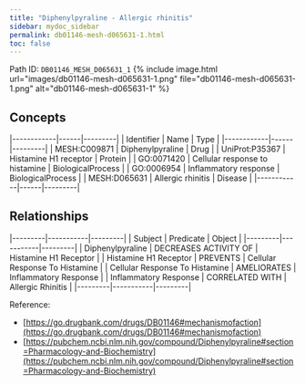 ```yaml
---
title: "Diphenylpyraline - Allergic rhinitis"
sidebar: mydoc_sidebar
permalink: db01146-mesh-d065631-1.html
toc: false 
---
```



Path ID: `DB01146_MESH_D065631_1`
{% include image.html url="images/db01146-mesh-d065631-1.png" file="db01146-mesh-d065631-1.png" alt="db01146-mesh-d065631-1" %}

## Concepts

|------------|------|---------|
| Identifier | Name | Type    |
|------------|------|---------|
| MESH:C009871 | Diphenylpyraline | Drug |
| UniProt:P35367 | Histamine H1 receptor | Protein |
| GO:0071420 | Cellular response to histamine | BiologicalProcess |
| GO:0006954 | Inflammatory response | BiologicalProcess |
| MESH:D065631 | Allergic rhinitis | Disease |
|------------|------|---------|

## Relationships

|---------|-----------|---------|
| Subject | Predicate | Object  |
|---------|-----------|---------|
| Diphenylpyraline | DECREASES ACTIVITY OF | Histamine H1 Receptor |
| Histamine H1 Receptor | PREVENTS | Cellular Response To Histamine |
| Cellular Response To Histamine | AMELIORATES | Inflammatory Response |
| Inflammatory Response | CORRELATED WITH | Allergic Rhinitis |
|---------|-----------|---------|

Reference: 
  - [https://go.drugbank.com/drugs/DB01146#mechanismofaction](https://go.drugbank.com/drugs/DB01146#mechanismofaction)
  - [https://pubchem.ncbi.nlm.nih.gov/compound/Diphenylpyraline#section=Pharmacology-and-Biochemistry](https://pubchem.ncbi.nlm.nih.gov/compound/Diphenylpyraline#section=Pharmacology-and-Biochemistry)
